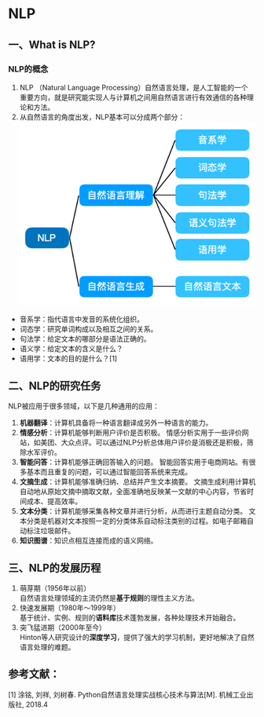 # NLP
## 一、What is NLP?
### NLP的概念
1. NLP （Natural Language Processing）自然语言处理，是人工智能的一个 重要方向，就是研究能实现人与计算机之间用自然语言进行有效通信的各种理论和方法。
2. 从自然语言的角度出发，NLP基本可以分成两个部分：
![NLP_class](../Images/NLP_class.png)
- 音系学：指代语言中发音的系统化组织。
- 词态学：研究单词构成以及相互之间的关系。
- 句法学：给定文本的哪部分是语法正确的。
- 语义学：给定文本的含义是什么？
- 语用学：文本的目的是什么？[1]
## 二、NLP的研究任务
NLP被应用于很多领域，以下是几种通用的应用：
1. **机器翻译**：计算机具备将一种语言翻译成另外一种语言的能力。
2. **情感分析**：计算机能够判断用户评价是否积极。
	情感分析实用于一些评价网站，如美团、大众点评。可以通过NLP分析总体用户评价是消极还是积极，筛除水军评价。
3. **智能问答**：计算机能够正确回答输入的问题。
	智能回答实用于电商网站。有很多基本而且重复的问题，可以通过智能回答系统来完成。
4. **文摘生成**：计算机能够准确归纳、总结并产生文本摘要。
	文摘生成利用计算机自动地从原始文摘中摘取文献，全面准确地反映某一文献的中心内容，节省时间成本、提高效率。
5. **文本分类**：计算机能够采集各种文章并进行分析，从而进行主题自动分类。
	文本分类是机器对文本按照一定的分类体系自动标注类别的过程。如电子邮箱自动标注垃圾邮件。
6. **知识图谱**：知识点相互连接而成的语义网络。
## 三、NLP的发展历程
1. 萌芽期（1956年以前）
<br>自然语言处理领域的主流仍然是**基于规则**的理性主义方法。
2. 快速发展期（1980年～1999年）
<br>基于统计、实例、规则的**语料库**技术蓬勃发展，各种处理技术开始融合。
3. 突飞猛进期（2000年至今）
<br>Hinton等人研究设计的**深度学习**，提供了强大的学习机制，更好地解决了自然语言处理的难题。

## 参考文献：
[1] 涂铭, 刘祥, 刘树春. Python自然语言处理实战核心技术与算法[M]. 机械工业出版社, 2018.4